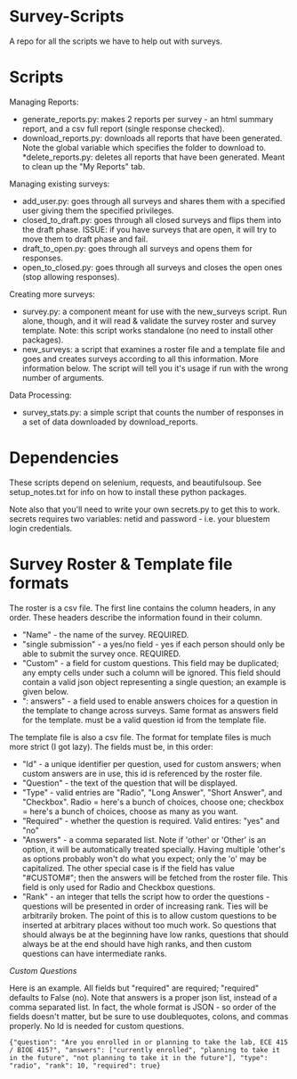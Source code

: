 Survey-Scripts
==============

A repo for all the scripts we have to help out with surveys.

Scripts
=======

Managing Reports:

* generate_reports.py: makes 2 reports per survey - an html summary report, and a csv full report (single response checked).
* download_reports.py: downloads all reports that have been generated.  Note the global variable which specifies the folder to download to.
*delete_reports.py: deletes all reports that have been generated.  Meant to clean up the "My Reports" tab.

Managing existing surveys:

* add_user.py: goes through all surveys and shares them with a specified user giving them the specified privileges.
* closed_to_draft.py: goes through all closed surveys and flips them into the draft phase.  ISSUE: if you have surveys that are open, it will try to move them to draft phase and fail.
* draft_to_open.py: goes through all surveys and opens them for responses.
* open_to_closed.py: goes through all surveys and closes the open ones (stop allowing responses).

Creating more surveys:

* survey.py: a component meant for use with the new_surveys script.  Run alone, though, and it will read & validate the survey roster and survey template.  Note: this script works standalone (no need to install other packages).
* new_surveys: a script that examines a roster file and a template file and goes and creates surveys according to all this information.  More information below.  The script will tell you it's usage if run with the wrong number of arguments.

Data Processing:

* survey_stats.py: a simple script that counts the number of responses in a set of data downloaded by download_reports.

Dependencies
============

These scripts depend on selenium, requests, and beautifulsoup.  See setup_notes.txt for info on how to install these python packages.

Note also that you'll need to write your own secrets.py to get this to work.  secrets requires two variables: netid and password - i.e. your bluestem login credentials.

Survey Roster & Template file formats
==============================

The roster is a csv file.  The first line contains the column headers, in any order.  These headers describe the information found in their column.

* "Name" - the name of the survey.  REQUIRED.
* "single submission" - a yes/no field - yes if each person should only be able to submit the survey once.  REQUIRED.
* "Custom" - a field for custom questions.  This field may be duplicated; any empty cells under such a column will be ignored.  This field should contain a valid json object representing a single question; an example is given below.
* "<question id>: answers" - a field used to enable answers choices for a question in the template to change across surveys.  Same format as answers field for the template.  <question id> must be a valid question id from the template file.

The template file is also a csv file.  The format for template files is much more strict (I got lazy).  The fields must be, in this order:

* "Id" - a unique identifier per question, used for custom answers; when custom answers are in use, this id is referenced by the roster file.
* "Question" - the text of the question that will be displayed.
* "Type" - valid entries are "Radio", "Long Answer", "Short Answer", and "Checkbox".  Radio = here's a bunch of choices, choose one; checkbox = here's a bunch of choices, choose as many as you want.
* "Required" - whether the question is required.  Valid entires: "yes" and "no"
* "Answers" - a comma separated list.  Note if 'other' or 'Other' is an option, it will be automatically treated specially.  Having multiple 'other's as options probably won't do what you expect; only the 'o' may be capitalized.  The other special case is if the field has value "#CUSTOM#"; then the answers will be fetched from the roster file.  This field is only used for Radio and Checkbox questions.
* "Rank" - an integer that tells the script how to order the questions - questions will be presented in order of increasing rank.  Ties will be arbitrarily broken.  The point of this is to allow custom questions to be inserted at arbitrary places without too much work.  So questions that should always be at the beginning have low ranks, questions that should always be at the end should have high ranks, and then custom questions can have intermediate ranks.


*Custom Questions*

Here is an example.  All fields but "required" are required; "required" defaults to False (no).  Note that answers is a proper json list, instead of a comma separated list.  In fact, the whole format is JSON - so order of the fields doesn't matter, but be sure to use doublequotes, colons, and commas properly.  No Id is needed for custom questions.

````
{"question": "Are you enrolled in or planning to take the lab, ECE 415 / BIOE 415?", "answers": ["currently enrolled", "planning to take it in the future", "not planning to take it in the future"], "type": "radio", "rank": 10, "required": true}
````